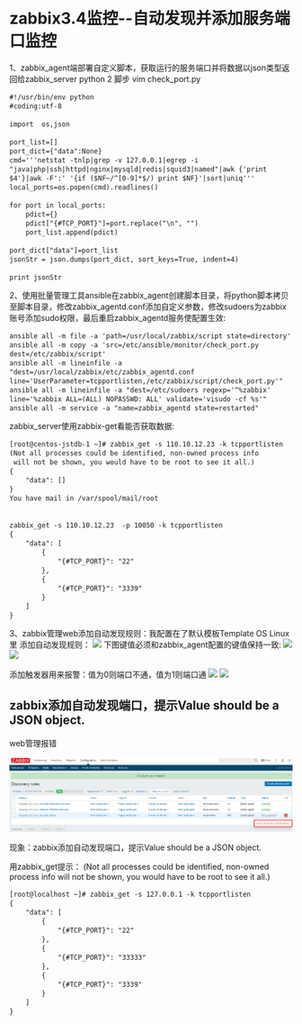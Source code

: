 # zabbix3.4监控--自动发现并添加服务端口监控

1、zabbix_agent端部署自定义脚本，获取运行的服务端口并将数据以json类型返回给zabbix_server
python 2 脚步
vim check_port.py
```
#!/usr/bin/env python
#coding:utf-8
  
import  os,json
 
port_list=[]
port_dict={"data":None}
cmd='''netstat -tnlp|grep -v 127.0.0.1|egrep -i "java|php|ssh|httpd|nginx|mysqld|redis|squid3|named"|awk {'print $4'}|awk -F':' '{if ($NF~/^[0-9]*$/) print $NF}'|sort|uniq'''
local_ports=os.popen(cmd).readlines()
  
for port in local_ports:
    pdict={}
    pdict["{#TCP_PORT}"]=port.replace("\n", "")
    port_list.append(pdict)
  
port_dict["data"]=port_list
jsonStr = json.dumps(port_dict, sort_keys=True, indent=4)
  
print jsonStr
```

2、使用批量管理工具ansible在zabbix_agent创建脚本目录，将python脚本拷贝至脚本目录，修改zabbix_agentd.conf添加自定义参数，修改sudoers为zabbix账号添加sudo权限，最后重启zabbix_agentd服务使配置生效:

```
ansible all -m file -a 'path=/usr/local/zabbix/script state=directory'
ansible all -m copy -a 'src=/etc/ansible/monitor/check_port.py dest=/etc/zabbix/script'
ansible all -m lineinfile -a "dest=/usr/local/zabbix/etc/zabbix_agentd.conf line='UserParameter=tcpportlisten,/etc/zabbix/script/check_port.py'"
ansible all -m lineinfile -a "dest=/etc/sudoers regexp='^%zabbix' line='%zabbix ALL=(ALL) NOPASSWD: ALL' validate='visudo -cf %s'"
ansible all -m service -a "name=zabbix_agentd state=restarted"
```

zabbix_server使用zabbix-get看能否获取数据:
[](https://img2018.cnblogs.com/blog/847118/201810/847118-20181017234504645-1586389344.png)

```
[root@centos-jstdb-1 ~]# zabbix_get -s 110.10.12.23 -k tcpportlisten
(Not all processes could be identified, non-owned process info
 will not be shown, you would have to be root to see it all.)
{
    "data": []
}
You have mail in /var/spool/mail/root


zabbix_get -s 110.10.12.23  -p 10050 -k tcpportlisten
{
    "data": [
        {
            "{#TCP_PORT}": "22"
        },
        {
            "{#TCP_PORT}": "3339"
        }
    ]
}

```
3、zabbix管理web添加自动发现规则：我配置在了默认模板Template OS Linux里
添加自动发现规则：
![](https://img2018.cnblogs.com/blog/847118/201810/847118-20181017234504645-1586389344.png)
下图键值必须和zabbix_agent配置的键值保持一致:
![](https://img2018.cnblogs.com/blog/847118/201810/847118-20181017234533897-1862814363.png)
![](https://img2018.cnblogs.com/blog/847118/201810/847118-20181017234649556-184870758.png)


 添加触发器用来报警：值为0则端口不通，值为1则端口通
![](https://img2018.cnblogs.com/blog/847118/201810/847118-20181017234718824-302775771.png)
![](https://img2018.cnblogs.com/blog/847118/201810/847118-20181017234753694-1908934864.png)

## zabbix添加自动发现端口，提示Value should be a JSON object.
web管理报错

![](/img/check_port_error20190315155442.png)

现象：zabbix添加自动发现端口，提示Value should be a JSON object.

用zabbix_get提示： (Not all processes could be identified, non-owned process info will not be shown, you would have to be root to see it all.)
```
[root@localhost ~]# zabbix_get -s 127.0.0.1 -k tcpportlisten
{
    "data": [
        {
            "{#TCP_PORT}": "22"
        }, 
        {
            "{#TCP_PORT}": "33333"
        }, 
        {
            "{#TCP_PORT}": "3339"
        }
    ]
}

```


